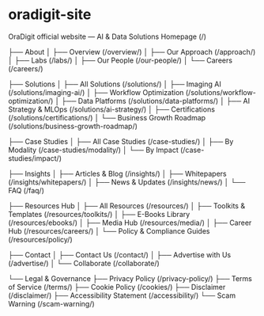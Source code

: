 # oradigit-site
OraDigit official website — AI &amp; Data Solutions
Homepage (/)

├── About
│   ├── Overview (/overview/)
│   ├── Our Approach (/approach/)
│   ├── Labs (/labs/)
│   ├── Our People (/our-people/)
│   └── Careers (/careers/)

├── Solutions
│   ├── All Solutions (/solutions/)
│   ├── Imaging AI (/solutions/imaging-ai/)
│   ├── Workflow Optimization (/solutions/workflow-optimization/)
│   ├── Data Platforms (/solutions/data-platforms/)
│   ├── AI Strategy & MLOps (/solutions/ai-strategy/)
│   ├── Certifications (/solutions/certifications/)
│   └── Business Growth Roadmap (/solutions/business-growth-roadmap/)

├── Case Studies
│   ├── All Case Studies (/case-studies/)
│   ├── By Modality (/case-studies/modality/)
│   └── By Impact (/case-studies/impact/)

├── Insights
│   ├── Articles & Blog (/insights/)
│   ├── Whitepapers (/insights/whitepapers/)
│   ├── News & Updates (/insights/news/)
│   └── FAQ (/faq/)

├── Resources Hub
│   ├── All Resources (/resources/)
│   ├── Toolkits & Templates (/resources/toolkits/)
│   ├── E-Books Library (/resources/ebooks/)
│   ├── Media Hub (/resources/media/)
│   ├── Career Hub (/resources/careers/)
│   └── Policy & Compliance Guides (/resources/policy/)

├── Contact
│   ├── Contact Us (/contact/)
│   ├── Advertise with Us (/advertise/)
│   └── Collaborate (/collaborate/)

└── Legal & Governance
    ├── Privacy Policy (/privacy-policy/)
    ├── Terms of Service (/terms/)
    ├── Cookie Policy (/cookies/)
    ├── Disclaimer (/disclaimer/)
    ├── Accessibility Statement (/accessibility/)
    └── Scam Warning (/scam-warning/)
